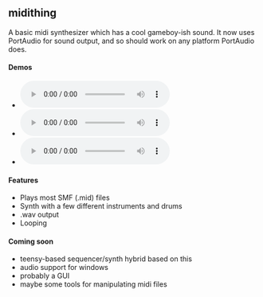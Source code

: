 midithing
---------

A basic midi synthesizer which has a cool gameboy-ish sound.
It now uses PortAudio for sound output, and so should work on any platform
PortAudio does.

#### Demos
- ![Pokemon mystery dungeon, sky tower](/../examples/files/Pokemon%20Mystery%20Dungeon%20-%20Sky%20Tower.ogg?raw=true)
- ![Pokemon trainer battle](/../examples/files/Pokemon%20Trainer%20Battle.ogg?raw=true)
- ![Zelda the minish cap, town](/../examples/files/Zelda%20Minish%20Cap%20Town.ogg?raw=true)


#### Features

- Plays most SMF (.mid) files
- Synth with a few different instruments and drums
- .wav output
- Looping


#### Coming soon

- teensy-based sequencer/synth hybrid based on this
- audio support for windows
- probably a GUI
- maybe some tools for manipulating midi files
